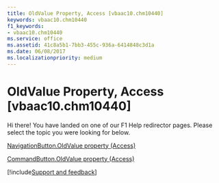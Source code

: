 ```yaml
---
title: OldValue Property, Access [vbaac10.chm10440]
keywords: vbaac10.chm10440
f1_keywords:
- vbaac10.chm10440
ms.service: office
ms.assetid: 41c8a5b1-7bb3-455c-936a-6414848c3d1a
ms.date: 06/08/2017
ms.localizationpriority: medium
---
```



# OldValue Property, Access [vbaac10.chm10440]

Hi there! You have landed on one of our F1 Help redirector pages. Please select the topic you were looking for below.

[NavigationButton.OldValue property (Access)](https://msdn.microsoft.com/library/9152ce56-8ac6-ebb4-f940-8baa1a5c10c3%28Office.15%29.aspx)

[CommandButton.OldValue property (Access)](https://msdn.microsoft.com/library/a03e4e4c-0c02-7e6a-0654-fafc8a0f0036%28Office.15%29.aspx)

[!include[Support and feedback](~/includes/feedback-boilerplate.md)]